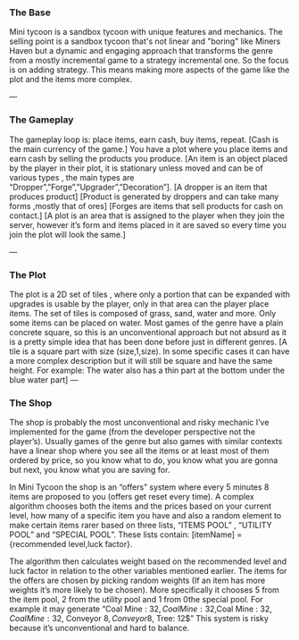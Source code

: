 ### The Base
Mini tycoon is a sandbox tycoon with unique features and mechanics. The selling point is
a sandbox tycoon that's not linear and "boring" like Miners Haven but a dynamic and
engaging approach that transforms the genre from a mostly incremental game to a strategy incremental one. So the focus is on adding strategy. This means making more aspects of the game like the plot and the items more complex.

—

### The Gameplay
The gameplay loop is: place items, earn cash, buy items, repeat.
[Cash is the main currency of the game.]
You have a plot where you place items and earn cash by selling the products you produce.
[An item is an object placed by the player in their plot, it is stationary unless moved and can be of various types , the main types are “Dropper”,”Forge”,”Upgrader”,”Decoration”].
[A dropper is an item that produces product]
[Product is generated by droppers and can take many forms ,mostly that of ores]
[Forges are items that sell products for cash on contact.]
[A plot is an area that is assigned to the player when they join the server, however it’s form and items placed in it are saved so every time you join the plot will look the same.]

—

### The Plot
The plot is a 2D set of tiles , where only a portion that can be expanded with upgrades is usable by the player, only in that area can the player place items.
The set of tiles is composed of grass, sand, water and more. Only some items can be placed on water.
Most games of the genre have a plain concrete square, so this is an unconventional approach but not absurd as it is a pretty simple idea that has been done before just in different genres.
[A tile is a square part with size (size,1,size). In some specific cases it can have a more complex description but it will still be square and have the same height. For example: The water also has a thin part at the bottom under the blue water part]
—

### The Shop
The shop is probably the most unconventional and risky mechanic I’ve implemented for the game (from the developer perspective not the player’s). Usually games of the genre but also games with similar contexts have a linear shop where you see all the items or at least most of them ordered by price, so you know what to do, you know what you are gonna but next, you know what you are saving for.

In Mini Tycoon the shop is an “offers” system where every 5 minutes 8 items are proposed to you (offers get reset every time). A complex algorithm chooses both the items and the prices based on your current level, how many of a specific item you have and also a random element to make certain items rarer based on three lists, “ITEMS POOL” , “UTILITY POOL” and “SPECIAL POOL”. These lists contain: [itemName] = {recommended level,luck factor}.

The algorithm then calculates weight based on the recommended level and luck factor in relation to the other variables mentioned earlier. The items for the offers are chosen by picking random weights (If an item has more weights it’s more likely to be chosen). More specifically it chooses 5 from the item pool, 2 from the utility pool and 1 from 0the special pool.
For example it may generate “Coal Mine : 32$,Coal Mine : 32$,Coal Mine : 32$,Coal Mine : 32$, Conveyor 8$, Conveyor 8$, Tree: 12$”
This system is risky because it’s unconventional and hard to balance.




